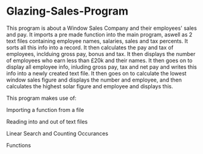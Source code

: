 # Glazing-Sales-Program

This program is about a Window Sales Company and their employees' sales and pay. It imports a pre made function into the main program, aswell as 2 text files containing employee names, salaries, sales and tax percents. It sorts all this info into a record. It then calculates the pay and tax of employees, inclduing gross pay, bonus and tax. It then displays the number of employees who earn less than £20k and their names. It then goes on to display all employee info, inluding gross pay, tax and net pay and writes this info into a newly created text file. It then goes on to calculate the lowest window sales figure and displays the number and employee, and then calculates the highest solar figure and employee and displays this.    

This program makes use of:

Importing a function from a file

Reading into and out of text files

Linear Search and Counting Occurances

Functions
